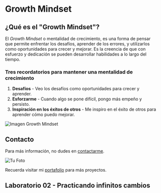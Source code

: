 # Growth Mindset

## ¿Qué es el "Growth Mindset"?

El *Growth Mindset* o mentalidad de crecimiento, es una forma de pensar que permite enfrentar los desafíos, aprender de los errores, y utilizarlos como oportunidades para crecer y mejorar. Es la creencia de que con esfuerzo y dedicación se pueden desarrollar habilidades a lo largo del tiempo.

### Tres recordatorios para mantener una mentalidad de crecimiento

1. **Desafíos** - Veo los desafíos como oportunidades para crecer y aprender.
2. **Esforzarme** - Cuando algo se pone difícil, pongo más empeño y persisto.
3. **Inspiración en los éxitos de otros** - Me inspiro en el éxito de otros para aprender cómo puedo mejorar.

![Imagen Growth Mindset](https://mentorloop.com/wp-content/uploads/2023/05/growth-vs-fixed-mindset.jpeg)

## Contacto
Para más información, no dudes en [contactarme](walcocer.1982@gmail.com).

![Tu Foto](https://media.licdn.com/dms/image/D5603AQHaV_kCTVn9pQ/profile-displayphoto-shrink_800_800/0/1698715484364?e=1724284800&v=beta&t=ZNQXLtEgjLE5E5v-55_fK-q9B4iSE05COT96xRexMO0)

Recuerda visitar mi [portafolio](https://github.com/walcocer1982) para más proyectos.

## Laboratorio 02 - Practicando infinitos cambios

